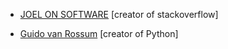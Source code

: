 - [JOEL ON SOFTWARE](https://www.joelonsoftware.com/)   [creator of stackoverflow]

- [Guido van Rossum](https://www.blogger.com/profile/12821714508588242516)  [creator of Python]

